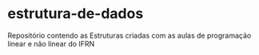 # estrutura-de-dados
Repositório contendo as Estruturas criadas com as aulas de programação linear e não linear do IFRN
